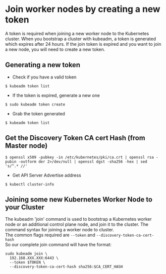 # Join worker nodes by creating a new token

A token is required when joining a new worker node to the Kubernetes cluster. When you bootstrap a cluster with kubeadm, a token is generated which expires after 24 hours. If the join token is expired and you want to join a 
new node, you will need to create a new token.

## Generating a new token

* Check if you have a valid token
```
$ kubeadm token list
```
* If the token is expired, generate a new one
```
$ sudo kubeadm token create
```
* Grab the token generated
```
$ kubeadm token list
```
## Get the Discovery Token CA cert Hash (from Master node)
```
$ openssl x509 -pubkey -in /etc/kubernetes/pki/ca.crt | openssl rsa -pubin -outform der 2>/dev/null | openssl dgst -sha256 -hex | sed 's/^.* //'
```
* Get API Server Advertise address
```
$ kubectl cluster-info
```
## Joining some new Kubernetes Worker Node to your Cluster

The kubeadm 'join' command is used to bootstrap a Kubernetes worker node or an additional control plane node, and join it to the cluster. The command syntax for joining a worker node to cluster.
<br/>
The common flags required are ```--token``` and ```--discovery-token-ca-cert-hash```
<br/>So our complete join command will have the format:
```
sudo kubeadm join \
  192.168.XXX.XXX:6443 \
  --token $TOKEN \
  --discovery-token-ca-cert-hash sha256:$CA_CERT_HASH
```